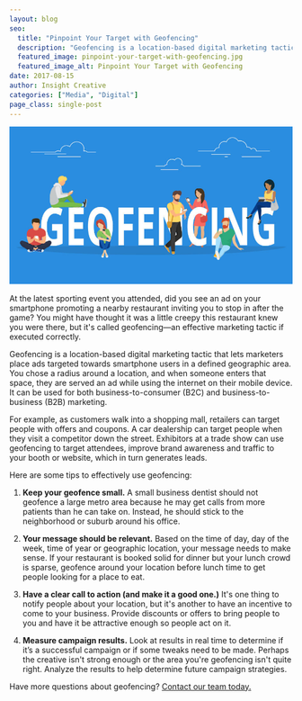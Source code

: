 ```yaml
---
layout: blog
seo:
  title: "Pinpoint Your Target with Geofencing"
  description: "Geofencing is a location-based digital marketing tactic that lets marketers place ads targeted towards smartphone users in a defined geographic area."
  featured_image: pinpoint-your-target-with-geofencing.jpg
  featured_image_alt: Pinpoint Your Target with Geofencing
date: 2017-08-15
author: Insight Creative
categories: ["Media", "Digital"]
page_class: single-post
---
```


![Pinpoint Your Target with Geofencing](pinpoint-your-target-with-geofencing.jpg)

At the latest sporting event you attended, did you see an ad on your smartphone promoting a nearby restaurant inviting you to stop in after the game? You might have thought it was a little creepy this restaurant knew you were there, but it's called geofencing—an effective marketing tactic if executed correctly.

Geofencing is a location-based digital marketing tactic that lets marketers place ads targeted towards smartphone users in a defined geographic area. You chose a radius around a location, and when someone enters that space, they are served an ad while using the internet on their mobile device. It can be used for both business-to-consumer (B2C) and business-to-business (B2B) marketing.

For example, as customers walk into a shopping mall, retailers can target people with offers and coupons. A car dealership can target people when they visit a competitor down the street. Exhibitors at a trade show can use geofencing to target attendees, improve brand awareness and traffic to your booth or website, which in turn generates leads.

Here are some tips to effectively use geofencing:

1. **Keep your geofence small.** A small business dentist should not geofence a large metro area because he may get calls from more patients than he can take on. Instead, he should stick to the neighborhood or suburb around his office.

2. **Your message should be relevant.** Based on the time of day, day of the week, time of year or geographic location, your message needs to make sense. If your restaurant is booked solid for dinner but your lunch crowd is sparse, geofence around your location before lunch time to get people looking for a place to eat.

3. **Have a clear call to action (and make it a good one.)** It's one thing to notify people about your location, but it's another to have an incentive to come to your business. Provide discounts or offers to bring people to you and have it be attractive enough so people act on it.

4. **Measure campaign results.** Look at results in real time to determine if it’s a successful campaign or if some tweaks need to be made. Perhaps the creative isn't strong enough or the area you're geofencing isn't quite right. Analyze the results to help determine future campaign strategies.

Have more questions about geofencing? <a href="mailto:media@insightcreative.com">Contact our team today.</a>
